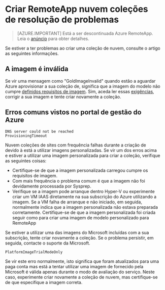 
<properties
    pageTitle="Resolver problemas de coleções de nuvem RemoteApp - criação | Microsoft Azure"
    description="Saiba como resolver problemas de falhas de criação de coleções de sites do RemoteApp na nuvem"
    services="remoteapp"
    documentationCenter=""
    authors="vkbucha"
    manager="mbaldwin" />

<tags
    ms.service="remoteapp"
    ms.workload="tbd"
    ms.tgt_pltfrm="na"
    ms.devlang="na"
    ms.topic="article"
    ms.date="08/15/2016"
    ms.author="elizapo" />



# <a name="troubleshoot-creating-remoteapp-cloud-collections"></a>Criar RemoteApp nuvem coleções de resolução de problemas

> [AZURE.IMPORTANT]
> Está a ser descontinuada Azure RemoteApp. Leia o [anúncio](https://go.microsoft.com/fwlink/?linkid=821148) para obter detalhes.

Se estiver a ter problemas ao criar uma coleção de nuvem, consulte o artigo as seguintes informações.

## <a name="your-image-is-invalid"></a>A imagem é inválida ##
Se vir uma mensagem como "GoldImageInvalid" quando estão a aguardar Azure aprovisionar a sua coleção de, significa que a imagem do modelo não cumpre [definidos requisitos de imagem](remoteapp-imagereqs.md). Sim, aceda ler essas [exigências](remoteapp-imagereqs.md), corrigir a sua imagem e tente criar novamente a coleção.

## <a name="common-errors-seen-in-the-azure-management-portal"></a>Erros comuns vistos no portal de gestão do Azure

    DNS server could not be reached
    ProvisioningTimeout

Nuvem coleções de sites com frequência falhas durante a criação de devido à está a utilizar imagens personalizadas.  Se vir um dos erros acima e estiver a utilizar uma imagem personalizada para criar a coleção, verifique as seguintes coisas:

- Certifique-se de que a imagem personalizada carregou cumpre os requisitos de imagem.
- Com mais frequência o problema comum é que a imagem não foi devidamente processada por Sysprep.  
- Verifique se a imagem pode arranque dentro Hyper-V ou experimente criar um VM IAAS diretamente na sua subscrição do Azure utilizando a imagem. Se a VM falha de arranque e não iniciado, em seguida, normalmente indica que a imagem personalizada não estava preparada corretamente.  Certifique-se de que a imagem personalizada foi criada seguir como para criar uma imagem de modelo personalizado para RemoteApp

Se estiver a utilizar uma das imagens do Microsoft incluídas com a sua subscrição, tente criar novamente a coleção. Se o problema persistir, em seguida, contacte o suporte da Microsoft.

    PlatformImageTrialModeOnly

Se vir este erro normalmente, isto significa que foram atualizados para uma paga conta mas está a tentar utilizar uma imagem de fornecido pela Microsoft é válida apenas durante o modo de avaliação do serviço. Neste caso, experimente criar novamente a coleção de nuvem, mas certifique-se de que especifique a imagem correta.

